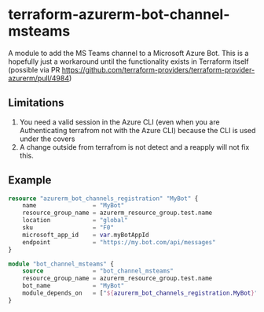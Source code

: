 # terraform-azurerm-bot-channel-msteams

A module to add the MS Teams channel to a Microsoft Azure Bot. This is a hopefully just a workaround until the functionality exists in Terraform itself (possible via PR https://github.com/terraform-providers/terraform-provider-azurerm/pull/4984)

## Limitations

1. You need a valid session in the Azure CLI (even when you are Authenticating terrafrom not with the Azure CLI) because the CLI is used under the covers
2. A change outside from terrafrom is not detect and a reapply will not fix this.

## Example

```terraform
resource "azurerm_bot_channels_registration" "MyBot" {
	name                = "MyBot"
	resource_group_name = azurerm_resource_group.test.name
	location            = "global"
	sku                 = "F0"
	microsoft_app_id    = var.myBotAppId
	endpoint			= "https://my.bot.com/api/messages"
}

module "bot_channel_msteams" {
	source              = "bot_channel_msteams"
	resource_group_name = azurerm_resource_group.test.name
    bot_name 			= "MyBot"
	module_depends_on 	= ["${azurerm_bot_channels_registration.MyBot}"]
}
```
